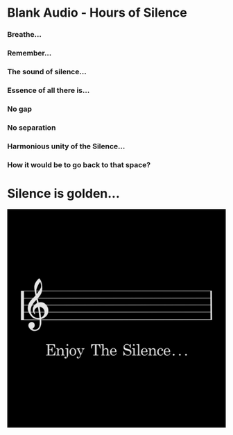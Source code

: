 # Blank Audio - Hours of Silence

### Breathe...
### Remember...
### The sound of silence...
### Essence of all there is...
### No gap
### No separation
### Harmonious unity of the Silence...
### How it would be to go back to that space?

# Silence is golden...

![Blank Audio Artwork](artwork.png)

